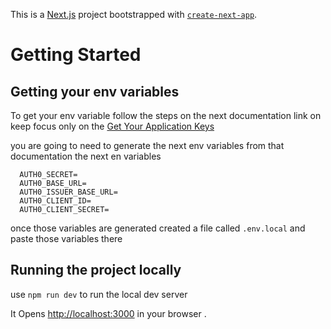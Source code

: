 This is a [Next.js](https://nextjs.org) project bootstrapped with [`create-next-app`](https://nextjs.org/docs/app/api-reference/cli/create-next-app).

# Getting Started

## Getting your env variables

To get your env variable follow the steps on the next documentation link on keep focus only on the [Get Your Application Keys](https://auth0.com/docs/quickstart/webapp/nextjs/01-login#get-your-application-keys)

you are going to need to generate the next env variables from that documentation the next en variables

```
  AUTH0_SECRET=
  AUTH0_BASE_URL=
  AUTH0_ISSUER_BASE_URL=
  AUTH0_CLIENT_ID=
  AUTH0_CLIENT_SECRET=
```

once those variables are generated created a file called `.env.local` and paste those variables there

## Running the project locally

use `npm run dev` to run the local dev server

It Opens [http://localhost:3000](http://localhost:3000) in your browser .

